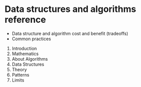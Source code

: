# Data structures and algorithms reference

- Data structure and algorithm cost and benefit (tradeoffs)
- Common practices

1. Introduction
2. Mathematics
3. About Algorithms
4. Data Structures
5. Theory
6. Patterns
7. Limits
